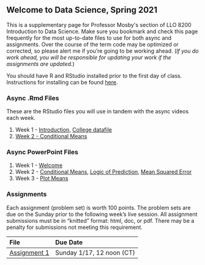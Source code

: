 ## Welcome to Data Science, Spring 2021

This is a supplementary page for Professor Mosby's section of LLO 8200 Introduction to Data Science. Make sure you bookmark and check this page frequently for the most up-to-date files to use for both async and assignments. Over the course of the term code may be optimized or corrected, so please alert me if you’re going to be working ahead. (_If you do work ahead, you will be responsible for updating your work if the assignments are updated._)

You should have R and RStudio installed prior to the first day of class. Instructions for installing can be found [here](https://uvastatlab.github.io/phdplus/installR.html).

### Async .Rmd Files
These are the RStudio files you will use in tandem with the async videos each week.
1. Week 1 - [Introduction](./scripts/01-intro.Rmd), [College datafile](./scripts/College.Rdata)
2. [Week 2 - Conditional Means](./scripts/02-condition_means.Rmd)

### Async PowerPoint Files
1. Week 1 - [Welcome](./slides/01_01_welcome.pptx)
2. Week 2 - [Conditional Means](./slides/02_01_conditional_mean.pptx), [Logic of Prediction](./slides/02_05_logic_of_prediction.pptx), [Mean Squared Error](./slides/02_06_MSE.pptx)
3. Week 3 - [Plot Means](./scripts/03_01_plot_means.Rmd)


### Assignments
Each assignment (problem set) is worth 100 points. The problem sets are due on the Sunday prior to the following week’s live session. All assignment submissions must be in “knitted” format:  html, doc, or pdf. There may be a penalty for submissions not meeting this requirement.

| File      | Due Date          |
|:-------------|:------------------|
| [Assignment 1](./assignments/01-assignment.md) | Sunday 1/17, 12 noon (CT) |
